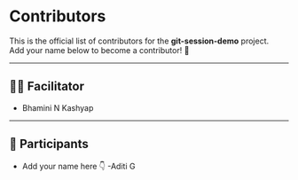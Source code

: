 # Contributors

This is the official list of contributors for the **git-session-demo** project.  
Add your name below to become a contributor! 🎉  

---

## 👩‍💻 Facilitator
- Bhamini N Kashyap

---

## 🙌 Participants
- Add your name here 👇
-Aditi G



